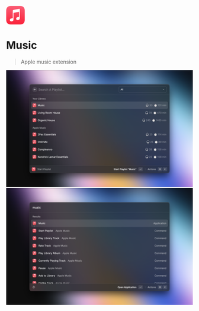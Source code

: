 <p align="center" style="display:flex">
	<img width="50" src="./assets/icon.png">
</p>

# Music
> Apple music extension

![sc1](./metadata/screnshot-1.png)
![sc2](./metadata/screnshot-2.png)
